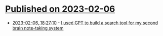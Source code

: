 # [Published on 2023-02-06](index.md)

* [2023-02-06, 18:27:10](https://news.ycombinator.com/item?id=34681820) - [I used GPT to build a search tool for my second brain note-taking system](https://reasonabledeviations.com/2023/02/05/gpt-for-second-brain/)
